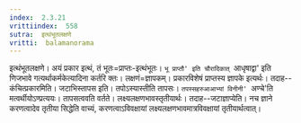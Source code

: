 ```yaml
---
index:  2.3.21
vrittiindex:  558
sutra:  इत्थंभूतलक्षणे
vritti:  balamanorama 
---
```


इत्थंभूतलक्षणे। अयं प्रकार इत्थं, तं भूतः=प्राप्तः-इत्थंभूतः। `भू प्राप्तौ' इति चौरादिकात् `आधृषाद्वा' इति णिजभावे गत्यर्थाकर्मकेत्यादिना कर्तरि क्तः। लक्षणं=ज्ञापकम्। प्रकारविशेषं प्राप्तस्य ज्ञापके इत्यर्थः। तदाह--कंचित्प्रकारमिति। जटाभिस्तापस इति। तपोऽस्यास्तीति तापसः। `तपस्सहरुआआभ्यां विनीनी' `अण्चे'ति मत्वर्थीयोऽण्प्रत्ययः। तापसत्ववति वर्तते। लक्ष्यलक्षणभावस्तृतीयार्थः। तदाह--जटाज्ञाप्येति। नच ज्ञाने करणत्वादेव तृतीया सिद्धेति वाच्यं, करणत्वाऽविवक्षायां लक्ष्यलक्षणभावमात्रविवक्षायां तृतीयार्थत्वात्।

